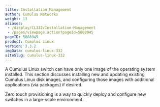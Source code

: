 ```yaml
---
title: Installation Management
author: Cumulus Networks
weight: 13
aliases:
 - /display/CL332/Installation-Management
 - /pages/viewpage.action?pageId=5868945
pageID: 5868945
product: Cumulus Linux
version: 3.3.2
imgData: cumulus-linux-332
siteSlug: cumulus-linux-332
---
```

A Cumulus Linux switch can have only one image of the operating system
installed. This section discusses installing new and updating existing
Cumulus Linux disk images, and configuring those images with additional
applications (via packages) if desired.

Zero touch provisioning is a way to quickly deploy and configure new
switches in a large-scale environment.

<article id="html-search-results" class="ht-content" style="display: none;">

</article>

<footer id="ht-footer">

</footer>
